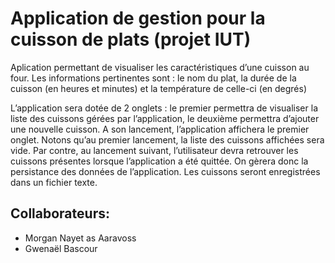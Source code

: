 # Application de gestion pour la cuisson de plats (projet IUT)
Aplication permettant de visualiser les
caractéristiques d’une cuisson au four. Les informations pertinentes
sont : le nom du plat, la durée de la cuisson (en heures et minutes) et la
température de celle-ci (en degrés)

L’application sera dotée de 2 onglets : le premier permettra de
visualiser la liste des cuissons gérées par l’application, le deuxième
permettra d’ajouter une nouvelle cuisson.
A son lancement, l’application affichera le premier onglet. Notons
qu’au premier lancement, la liste des cuissons affichées sera vide.
Par contre, au lancement suivant, l’utilisateur devra retrouver les
cuissons présentes lorsque l’application a été quittée. On gèrera donc la
persistance des données de l’application. Les cuissons seront
enregistrées dans un fichier texte. 

## Collaborateurs: 
* Morgan Nayet as Aaravoss
* Gwenaël Bascour
